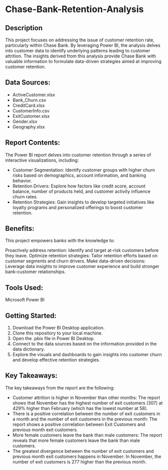 
# Chase-Bank-Retention-Analysis

## Description
This project focuses on addressing the issue of customer retention rate, particularly within Chase Bank. By leveraging Power BI, the analysis delves into customer data to identify underlying patterns leading to customer attrition. The insights derived from this analysis provide Chase Bank with valuable information to formulate data-driven strategies aimed at improving customer retention.


## Data Sources:

- ActiveCustomer.xlsx
- Bank_Churn.csv
- CreditCard.xlsx
- CustomerInfo.csv
- ExitCustomer.xlsx
- Gender.xlsx
- Geography.xlsx

## Report Contents:

The Power BI report delves into customer retention through a series of interactive visualizations, including:

- Customer Segmentation: Identify customer groups with higher churn risks based on demographics, account information, and banking behavior.
- Retention Drivers: Explore how factors like credit score, account balance, number of products held, and customer activity influence churn rates.
- Retention Strategies: Gain insights to develop targeted initiatives like loyalty programs and personalized offerings to boost customer retention.

## Benefits:
This project empowers banks with the knowledge to:

Proactively address retention: Identify and target at-risk customers before they leave.
Optimize retention strategies: Tailor retention efforts based on customer segments and churn drivers.
Make data-driven decisions: Leverage data insights to improve customer experience and build stronger bank-customer relationships.

## Tools Used:
Microsoft Power BI

## Getting Started:
1. Download the Power BI Desktop application.
2. Clone this repository to your local machine.
3. Open the .pbix file in Power BI Desktop.
4. Connect to the data sources based on the information provided in the data dictionary.
5. Explore the visuals and dashboards to gain insights into customer churn and develop effective retention strategies.


## Key Takeaways:
The key takeaways from the report are the following:

- Customer attrition is higher in November than other months: The report shows that November has the highest number of exit customers (307) at 429% higher than February (which has the lowest number at 58).
- There is a positive correlation between the number of exit customers in a month and the number of exit customers in the previous month: The report shows a positive correlation between Exit Customers and previous month exit customers.
- More female customers leave the bank than male customers: The report reveals that more female customers leave the bank than male customers.
- The greatest divergence between the number of exit customers and previous month exit customers happens in November: In November, the number of exit customers is 277 higher than the previous month.
